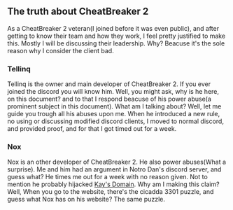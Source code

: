 ## The truth about CheatBreaker 2
As a CheatBreaker 2 veteran(I joined before it was even public), and after getting to know their team and how they work, I feel pretty justified to make this. Mostly I will be discussing their leadership. Why? Beacuse it's the sole reason why I consider the client bad.

### Tellinq
Tellinq is the owner and main developer of CheatBreaker 2. If you ever joined the discord you will know him. Well, you might ask, why is he here, on this document? and to that I respond beacuse of his power abuse(a prominent subject in this document). What am I talking about? Well, let me guide you trough all his abuses upon me. When he introduced a new rule, no using or discussing modified discord clients, I moved to normal discord, and provided proof, and for that I got timed out for a week.

### Nox
Nox is an other developer of CheatBreaker 2. He also power abuses(What a surprise). Me and him had an argument in Notro Dan's discord server, and guess what? He times me out for a week with no reason given. Not to mention he probably hijacked [Kay's Domain](https://ignkay.tk). Why am I making this claim? Well, When you go to the website, there's the cicadda 3301 puzzle, and guess what Nox has on his website? The same puzzle. 


